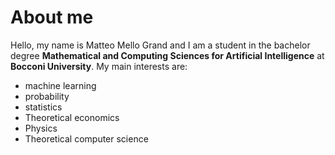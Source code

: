 # About me


Hello, my name is Matteo Mello Grand and I am a student in the bachelor degree **Mathematical and Computing Sciences for Artificial Intelligence** at **Bocconi University**.
My main interests are:
- machine learning
- probability
- statistics
- Theoretical economics
- Physics
- Theoretical computer science


